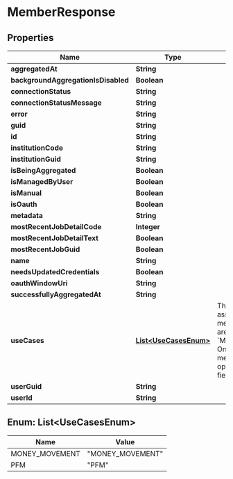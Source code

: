 

# MemberResponse


## Properties

| Name | Type | Description | Notes |
|------------ | ------------- | ------------- | -------------|
|**aggregatedAt** | **String** |  |  [optional] |
|**backgroundAggregationIsDisabled** | **Boolean** |  |  [optional] |
|**connectionStatus** | **String** |  |  [optional] |
|**connectionStatusMessage** | **String** |  |  [optional] |
|**error** | **String** |  |  [optional] |
|**guid** | **String** |  |  [optional] |
|**id** | **String** |  |  [optional] |
|**institutionCode** | **String** |  |  [optional] |
|**institutionGuid** | **String** |  |  [optional] |
|**isBeingAggregated** | **Boolean** |  |  [optional] |
|**isManagedByUser** | **Boolean** |  |  [optional] |
|**isManual** | **Boolean** |  |  [optional] |
|**isOauth** | **Boolean** |  |  [optional] |
|**metadata** | **String** |  |  [optional] |
|**mostRecentJobDetailCode** | **Integer** |  |  [optional] |
|**mostRecentJobDetailText** | **Boolean** |  |  [optional] |
|**mostRecentJobGuid** | **Boolean** |  |  [optional] |
|**name** | **String** |  |  [optional] |
|**needsUpdatedCredentials** | **Boolean** |  |  [optional] |
|**oauthWindowUri** | **String** |  |  [optional] |
|**successfullyAggregatedAt** | **String** |  |  [optional] |
|**useCases** | [**List&lt;UseCasesEnum&gt;**](#List&lt;UseCasesEnum&gt;) | The use case associated with the member. Valid values are &#x60;PFM&#x60; and/or &#x60;MONEY_MOVEMENT&#x60;. Only set this if you&#39;ve met with MX and have opted in to using this field. |  [optional] |
|**userGuid** | **String** |  |  [optional] |
|**userId** | **String** |  |  [optional] |



## Enum: List&lt;UseCasesEnum&gt;

| Name | Value |
|---- | -----|
| MONEY_MOVEMENT | &quot;MONEY_MOVEMENT&quot; |
| PFM | &quot;PFM&quot; |



